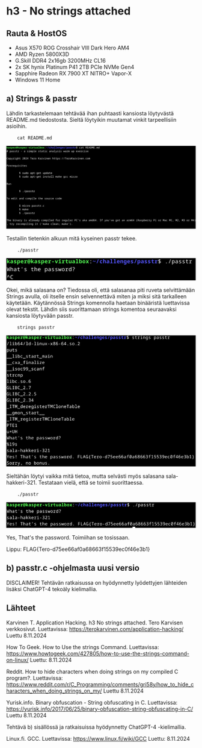 # h3 - No strings attached

## Rauta & HostOS

- Asus X570 ROG Crosshair VIII Dark Hero AM4
- AMD Ryzen 5800X3D
- G.Skill DDR4 2x16gb 3200MHz CL16
- 2x SK hynix Platinum P41 2TB PCIe NVMe Gen4
- Sapphire Radeon RX 7900 XT NITRO+ Vapor-X
- Windows 11 Home

## a) Strings & passtr

Lähdin tarkastelemaan tehtävää ihan puhtaasti kansiosta löytyvästä README.md tiedostosta. Sieltä löytyikin muutamat vinkit tarpeellisiin asioihin. 

        cat README.md

![K1](1.png)

Testailin tietenkin alkuun mitä kyseinen passtr tekee.

        ./passtr

![K2](2.png)

Okei, mikä salasana on? Tiedossa oli, että salasanaa piti ruveta selvittämään Strings avulla, oli itselle ensin selvennettävä miten ja miksi sitä tarkalleen käytetään. Käytännössä Strings komennolla haetaan binääristä luettavissa olevat tekstit. Lähdin siis suorittamaan strings komentoa seuraavaksi kansiosta löytyvään passtr.

        strings passtr

![K3](3.png)

Sieltähän löytyi vaikka mitä tietoa, mutta selvästi myös salasana sala-hakkeri-321. Testataan vielä, että se toimii suorittaessa.

        ./passtr

![K4](4.png)

Yes, That's the password. Toimiihan se tosissaan.

Lippu: FLAG{Tero-d75ee66af0a68663f15539ec0f46e3b1}

## b) passtr.c -ohjelmasta uusi versio

DISCLAIMER! Tehtävän ratkaisussa on hyödynnetty lyödettyjen lähteiden lisäksi ChatGPT-4 tekoäly kielimallia.



## Lähteet

Karvinen T. Application Hacking. h3 No strings attached. Tero Karvisen verkkosivut. Luettavissa: https://terokarvinen.com/application-hacking/ Luettu 8.11.2024

How To Geek. How to Use the strings Command. Luettavissa: https://www.howtogeek.com/427805/how-to-use-the-strings-command-on-linux/ Luettu: 8.11.2024

Reddit. How to hide characters when doing strings on my compiled C program?. Luettavissa: https://www.reddit.com/r/C_Programming/comments/gri58y/how_to_hide_characters_when_doing_strings_on_my/ Luettu 8.11.2024

Yurisk.info. Binary obfuscation - String obfuscating in C. Luettavissa: https://yurisk.info/2017/06/25/binary-obfuscation-string-obfuscating-in-C/ Luettu 8.11.2024

Tehtävä b) sisällössä ja ratkaisuissa hyödynnetty ChatGPT-4 -kielimallia.

Linux.fi. GCC. Luettavissa: https://www.linux.fi/wiki/GCC Luettu: 8.11.2024


